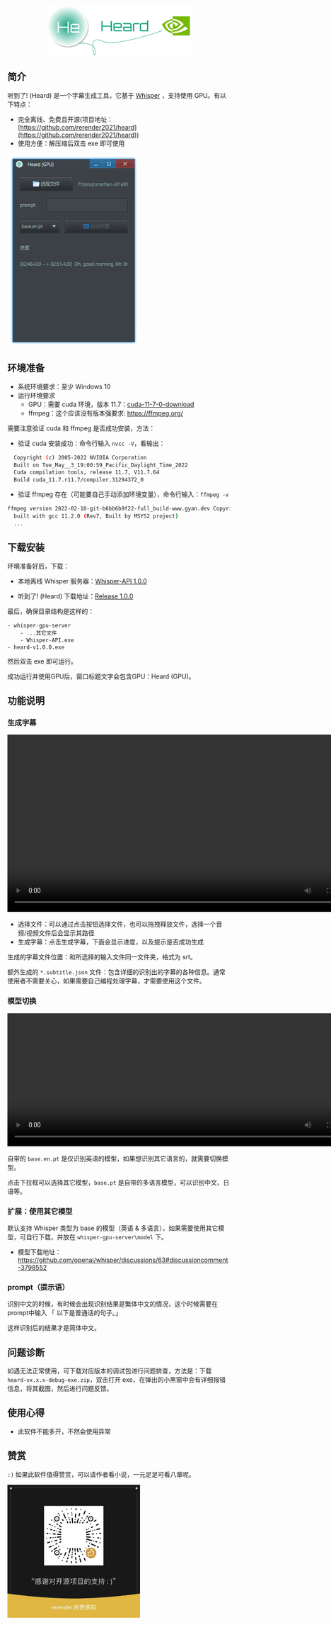 <p align="center">
    <img width="325" src="./assets/logo.png">
</p>

## 简介

听到了! (Heard) 是一个字幕生成工具，它基于 [Whisper](https://github.com/openai/whisper) ，支持使用 GPU。有以下特点：

- 完全离线、免费且开源(项目地址：[https://github.com/rerender2021/heard](https://github.com/rerender2021/heard))
- 使用方便：解压缩后双击 exe 即可使用

![heard-usage](./assets/heard-usage.png)

<!-- 演示视频见:

- [回声：实时英语语音翻译](https://www.bilibili.com/video/BV11L411d7HE/) -->

## 环境准备

- 系统环境要求：至少 Windows 10
- 运行环境要求
  - GPU：需要 cuda 环境，版本 11.7：[cuda-11-7-0-download](https://developer.nvidia.com/cuda-11-7-0-download-archive?target_os=Windows&target_arch=x86_64)
  - ffmpeg：这个应该没有版本强要求: https://ffmpeg.org/

需要注意验证 cuda 和 ffmpeg 是否成功安装，方法：

- 验证 cuda 安装成功：命令行输入 `nvcc -V`，看输出：

```bash
  Copyright (c) 2005-2022 NVIDIA Corporation
  Built on Tue_May__3_19:00:59_Pacific_Daylight_Time_2022
  Cuda compilation tools, release 11.7, V11.7.64
  Build cuda_11.7.r11.7/compiler.31294372_0
```

- 验证 ffmpeg 存在（可能要自己手动添加环境变量），命令行输入：`ffmpeg -v`

```bash
ffmpeg version 2022-02-10-git-b6bb6b9f22-full_build-www.gyan.dev Copyright (c) 2000-2022 the FFmpeg developers
  built with gcc 11.2.0 (Rev7, Built by MSYS2 project)
  ...
```

## 下载安装

环境准备好后，下载：

- 本地离线 Whisper 服务器：[Whisper-API 1.0.0](https://github.com/rerender2021/Whisper-API/releases/tag/1.0.0)

- 听到了! (Heard) 下载地址：[Release 1.0.0](https://github.com/rerender2021/heard/releases/tag/1.0.0)

最后，确保目录结构是这样的：

```
- whisper-gpu-server
    - ...其它文件
    - Whisper-API.exe
- heard-v1.0.0.exe
```

然后双击 exe 即可运行。

成功运行并使用GPU后，窗口标题文字会包含GPU：Heard (GPU)。

## 功能说明

### 生成字幕

<video src="./assets/generate-subtitle.mp4" controls autoplay style="width: 800px"></video>

- 选择文件：可以通过点击按钮选择文件，也可以拖拽释放文件，选择一个音频/视频文件后会显示其路径
- 生成字幕：点击生成字幕，下面会显示进度，以及提示是否成功生成

生成的字幕文件位置：和所选择的输入文件同一文件夹，格式为 srt。

额外生成的 `*.subtitle.json` 文件：包含详细的识别出的字幕的各种信息。通常使用者不需要关心，如果需要自己编程处理字幕，才需要使用这个文件。

### 模型切换

<video src="./assets/change-model.mp4" controls autoplay style="width: 800px;height:300px"></video>

自带的 `base.en.pt` 是仅识别英语的模型，如果想识别其它语言的，就需要切换模型。

点击下拉框可以选择其它模型，`base.pt` 是自带的多语言模型，可以识别中文、日语等。

### 扩展：使用其它模型

默认支持 Whisper 类型为 base 的模型（英语 & 多语言），如果需要使用其它模型，可自行下载，并放在 `whisper-gpu-server\model` 下。

-   模型下载地址：https://github.com/openai/whisper/discussions/63#discussioncomment-3798552


### prompt（提示语）

识别中文的时候，有时候会出现识别结果是繁体中文的情况，这个时候需要在prompt中输入 「 以下是普通话的句子。」

这样识别后的结果才是简体中文。

## 问题诊断

如遇无法正常使用，可下载对应版本的调试包进行问题排查，方法是：下载`heard-vx.x.x-debug-exe.zip`，双击打开 exe，在弹出的小黑窗中会有详细报错信息，将其截图，然后进行问题反馈。

## 使用心得

- 此软件不能多开，不然会使用异常

## 赞赏

`:)` 如果此软件值得赞赏，可以请作者看小说，一元足足可看八章呢。

<p align="left">
    <img width="300" src="../../assets/donate.jpg">
</p>